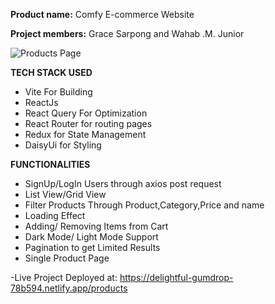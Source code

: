 **Product name:** Comfy E-commerce Website

**Project members:** Grace Sarpong and Wahab .M. Junior

![Products Page](https://drive.google.com/uc?export=view&id=1tdg3pog8MHvXKnfF4B3yAFuCrWTlDefG)

**TECH STACK USED**

- Vite For Building
- ReactJs
- React Query For Optimization
- React Router for routing pages
- Redux for State Management
- DaisyUi for Styling

**FUNCTIONALITIES**

- SignUp/LogIn Users through axios post request
- List View/Grid View
- Filter Products Through Product,Category,Price and name
- Loading Effect
- Adding/ Removing Items from Cart
- Dark Mode/ Light Mode Support
- Pagination to get Limited Results
- Single Product Page

-Live Project Deployed at: https://delightful-gumdrop-78b594.netlify.app/products
